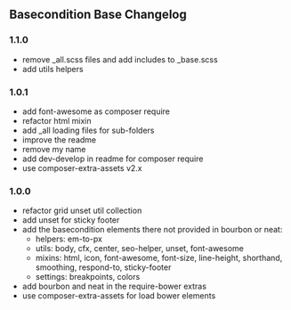 ## Basecondition Base Changelog

### 1.1.0

* remove _all.scss files and add includes to _base.scss
* add utils helpers 

### 1.0.1

* add font-awesome as composer require
* refactor html mixin
* add _all loading files for sub-folders
* improve the readme
* remove my name
* add dev-develop in readme for composer require
* use composer-extra-assets v2.x


 
### 1.0.0

* refactor grid unset util collection
* add unset for sticky footer
* add the basecondition elements there not provided in bourbon or neat:
    - helpers: em-to-px
    - utils: body, cfx, center, seo-helper, unset, font-awesome
    - mixins: html, icon, font-awesome, font-size, line-height, shorthand, smoothing, respond-to, sticky-footer
    - settings: breakpoints, colors
* add bourbon and neat in the require-bower extras 
* use composer-extra-assets for load bower elements
